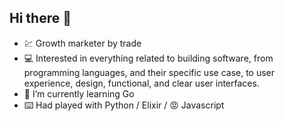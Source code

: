 ## Hi there 👋

- 💹 Growth marketer by trade
- 💻  Interested in everything related to building software, from programming languages, and their specific use case, to user experience, design, functional, and clear user interfaces.
- 🌱 I’m currently learning Go
- ⌨️ Had played with Python / Elixir / 😡 Javascript
<!--
**amvalchev/amvalchev** is a ✨ _special_ ✨ repository because its `README.md` (this file) appears on your GitHub profile.

Here are some ideas to get you started:

- 🔭 I’m currently working on ...
- 🌱 I’m currently learning ...
- 👯 I’m looking to collaborate on ...
- 🤔 I’m looking for help with ...
- 💬 Ask me about ...
- 📫 How to reach me: ...
- 😄 Pronouns: ...
- ⚡ Fun fact: ...
-->
